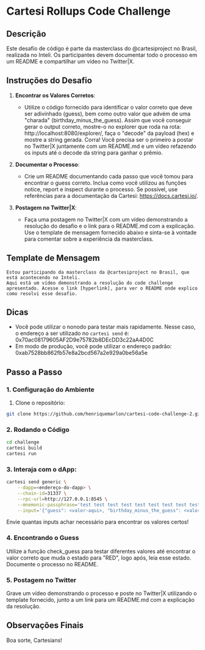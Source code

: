 # Cartesi Rollups Code Challenge

## Descrição

Este desafio de código é parte da masterclass do @cartesiproject no Brasil, realizada no Inteli. Os participantes devem documentar todo o processo em um README e compartilhar um vídeo no Twitter|X.

## Instruções do Desafio

1.  **Encontrar os Valores Corretos**:
    
    -   Utilize o código fornecido para identificar o valor correto que deve ser adivinhado (guess), bem como outro valor que advém de uma "charada" (birthday_minus_the_guess). Assim que você conseguir gerar o output correto, mostre-o no explorer que roda na rota: http://localhost:8080/explorer/, faça o "decode" da payload (hex) e mostre a string gerada. Corra! Você precisa ser o primeiro a postar no Twitter|X juntamente com um README.md e um vídeo refazendo os inputs até o decode da string para ganhar o prêmio.

2.  **Documentar o Processo**:
    
    -   Crie um README documentando cada passo que você tomou para encontrar o guess correto. Inclua como você utilizou as funções notice, report e inspect durante o processo. Se possível, use referências para a documentação da Cartesi: https://docs.cartesi.io/.

3.  **Postagem no Twitter|X**:
    
    -   Faça uma postagem no Twitter|X com um vídeo demonstrando a resolução do desafio e o link para o README.md com a explicação. Use o template de mensagem fornecido abaixo e sinta-se à vontade para comentar sobre a experiência da masterclass.


## Template de Mensagem
```text
Estou participando da masterclass da @cartesiproject no Brasil, que está acontecendo no Inteli. 
Aqui está um vídeo demonstrando a resolução do code challenge apresentado. Acesse o link [hyperlink], para ver o README onde explico como resolvi esse desafio.
```

## Dicas

-   Você pode utilizar o nonodo para testar mais rapidamente. Nesse caso, o endereço a ser utilizado no `cartesi send` é: 0x70ac08179605AF2D9e75782b8DEcDD3c22aA4D0C
-   Em modo de produção, você pode utilizar o endereço padrão: 0xab7528bb862fb57e8a2bcd567a2e929a0be56a5e

## Passo a Passo

### 1. Configuração do Ambiente

1.  Clone o repositório:
    
```bash
git clone https://github.com/henriquemarlon/cartesi-code-challenge-2.git
```

### 2. Rodando o Código

```bash
cd challenge
cartesi build
cartesi run
```

### 3. Interaja com o dApp:

```bash
cartesi send generic \
    --dapp=<endereço-do-dapp> \
    --chain-id=31337 \
    --rpc-url=http://127.0.0.1:8545 \
    --mnemonic-passphrase='test test test test test test test test test test test junk' \
    --input='{"guess": <valor-aqui>, "birthday_minus_the_guess": <valor-aqui>}'
```

Envie quantas inputs achar necessário para encontrar os valores certos!

### 4. Encontrando o Guess

Utilize a função check_guess para testar diferentes valores até encontrar o valor correto que muda o estado para "RED", logo após, leia esse estado. Documente o processo no README.

### 5. Postagem no Twitter

Grave um vídeo demonstrando o processo e poste no Twitter|X utilizando o template fornecido, junto a um link para um README.md com a explicação da resolução.

## Observações Finais

Boa sorte, Cartesians!